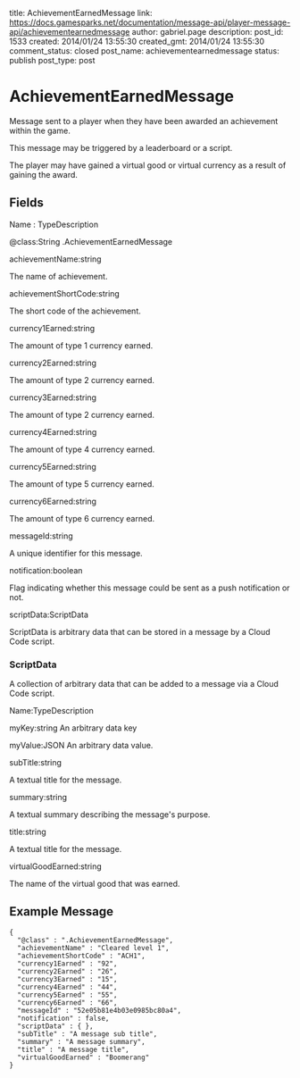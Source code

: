 title: AchievementEarnedMessage
link: https://docs.gamesparks.net/documentation/message-api/player-message-api/achievementearnedmessage
author: gabriel.page
description: 
post_id: 1533
created: 2014/01/24 13:55:30
created_gmt: 2014/01/24 13:55:30
comment_status: closed
post_name: achievementearnedmessage
status: publish
post_type: post

<!--Message sent to a player when they have been awarded an achievement within the game. -->

# AchievementEarnedMessage

Message sent to a player when they have been awarded an achievement within the game.

This message may be triggered by a leaderboard or a script.

The player may have gained a virtual good or virtual currency as a result of gaining the award.

## Fields

Name : TypeDescription

@class:String
.AchievementEarnedMessage

achievementName:string

The name of achievement.

achievementShortCode:string

The short code of the achievement.

currency1Earned:string

The amount of type 1 currency earned.

currency2Earned:string

The amount of type 2 currency earned.

currency3Earned:string

The amount of type 2 currency earned.

currency4Earned:string

The amount of type 4 currency earned.

currency5Earned:string

The amount of type 5 currency earned.

currency6Earned:string

The amount of type 6 currency earned.

messageId:string

A unique identifier for this message.

notification:boolean

Flag indicating whether this message could be sent as a push notification or not.

scriptData:ScriptData

ScriptData is arbitrary data that can be stored in a message by a Cloud Code script.

### ScriptData

A collection of arbitrary data that can be added to a message via a Cloud Code script.

Name:TypeDescription

myKey:string
An arbitrary data key

myValue:JSON
An arbitrary data value.

subTitle:string

A textual title for the message.

summary:string

A textual summary describing the message's purpose.

title:string

A textual title for the message.

virtualGoodEarned:string

The name of the virtual good that was earned.

  


## Example Message
    
    
    {
      "@class" : ".AchievementEarnedMessage",
      "achievementName" : "Cleared level 1",
      "achievementShortCode" : "ACH1",
      "currency1Earned" : "92",
      "currency2Earned" : "26",
      "currency3Earned" : "15",
      "currency4Earned" : "44",
      "currency5Earned" : "55",
      "currency6Earned" : "66",
      "messageId" : "52e05b81e4b03e0985bc80a4",
      "notification" : false,
      "scriptData" : { },
      "subTitle" : "A message sub title",
      "summary" : "A message summary",
      "title" : "A message title",
      "virtualGoodEarned" : "Boomerang"
    }